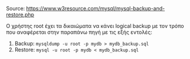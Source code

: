 Source: https://www.w3resource.com/mysql/mysql-backup-and-restore.php

Ο χρήστης root έχει τα δικαιώματα να κάνει logical backup με τον τρόπο που αναφέρεται στην παραπάνω πηγή με τις εξής εντολές:

1) Backup: ```mysqldump -u root -p mydb > mydb_backup.sql```
2) Restore: ```mysql -u root -p mydb < mydb_backup.sql``` 

